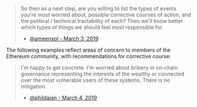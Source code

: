 > So then as a next step, are you willing to list the types of events you're most worried about, possible corrective courses of action, and the political / technical tractability of each? 
> Then we'll know better which types of things we should feel *most* responsible for.
> * [@ameensol - March 3, 2019](https://twitter.com/ameensol/status/1102253314517819393) 

The following examples reflect areas of concern to members of the Ethereum community, with recommendations for corrective course:

> I'm happy to get concrete.
> I'm worried about bribery in on-chain governance representing the interests of the wealthy or connected over the most vulnerable users of these systems.
> There is no mitigation.
> * [@phildaian - March 4, 2019](https://twitter.com/phildaian/status/1102583994619752448)


